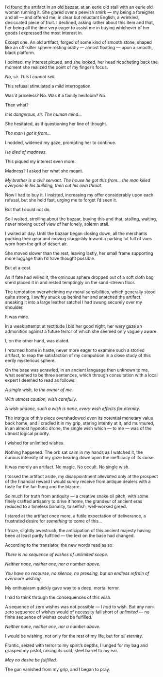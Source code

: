 I’d found the artifact in an old bazaar, at an eerie old stall with an eerie old woman running it.  She glared over a peevish smirk — my being a foreigner and all — and offered me, in clear but reluctant English, a wrinkled, desiccated piece of fruit.  I declined, asking rather about this item and that, her being all the time very eager to assist me in buying whichever of her goods I expressed the most interest in.

Except one.  An old artifact, forged of some kind of smooth stone, shaped like an off-kilter sphere resting oddly — almost floating — upon a smooth, black platform.

I pointed, my interest piqued, and she looked, her head ricocheting back the moment she realized the point of my finger’s focus.

*No, sir.  This I cannot sell.*

This refusal stimulated a mild interrogation.

Was it priceless?  No.  Was it a family heirloom?  No.

Then what?

*It is dangerous, sir.  The human mind…*

She hesitated, as if questioning her line of thought.

*The man I got it from…*

I nodded, widened my gaze, prompting her to continue.

*He died of madness.*

This piqued my interest even more.

Madness?  I asked her what she meant.

*My brother is a civil servant.  The house he got this from… the man killed everyone in his building, then cut his own throat.*

Now I had to buy it.  I insisted, increasing my offer considerably upon each refusal, but she held fast, urging me to forget I’d seen it.

But that I could not do.

So I waited, strolling about the bazaar, buying this and that, stalling, waiting, never moving out of view of her lonely, solemn stall.

I waited all day.  Until the bazaar began closing down, all the merchants packing their gear and moving sluggishly toward a parking lot full of vans worn from the grit of desert air.

She moved slower than the rest, leaving lastly, her small frame supporting more luggage than I’d have thought possible.

But at a cost.

As if fate had willed it, the ominous sphere dropped out of a soft cloth bag she’d placed it in and rested temptingly on the sand-strewn floor.

The temptation overwhelming my moral sensibilities, which generally stood quite strong, I swiftly snuck up behind her and snatched the artifact, sneaking it into a large leather satchel I had swung securely over my shoulder.

It was mine.

In a weak attempt at rectitude I bid her good night, her wary gaze an admonition against a future terror of which she seemed only vaguely aware.

I, on the other hand, was elated.

I returned home in haste, never more eager to examine such a storied artifact, to reap the satisfaction of my compulsion in a close study of this eerily mysterious sphere.

On the base was scrawled, in an ancient language then unknown to me, what seemed to be three sentences, which through consultation with a local expert I deemed to read as follows:

*A single wish, to the owner of me.*

*With utmost caution, wish carefully.*

*A wish undone, such a wish is none, every wish effects for eternity.*

The intrigue of this piece overshadowed even its potential monetary value back home, and I cradled it in my grip, staring intently at it, and murmured, in an almost hypnotic drone, the single wish which — to me — was of the utmost logical priority.

I wished for unlimited wishes.

Nothing happened.  The orb sat calm in my hands as I watched it, the curious intensity of my gaze bearing down upon the inefficacy of its curse.

It was merely an artifact.  No magic.  No occult.  No single wish.

I tossed the artifact aside, my disappointment alleviated only at the prospect of the financial reward I would surely receive from antique dealers with a taste for the far-flung and the bizarre.

So much for truth from antiquity — a creative snake oil pitch, with some finely crafted artisanry to drive it home, the grandeur of ancient eras reduced to a timeless banality, to selfish, well-worked greed.

I stared at the artifact once more, a futile expectation of deliverance, a frustrated desire for *something* to come of this…

I froze, slightly awestruck, the anticipation of this ancient majesty having been at least partly fulfilled — the text on the base had changed.

According to the translator, the new words read as so:

*There is no sequence of wishes of unlimited scope.*

*Neither none, neither one, nor a number above.*

*You have no recourse, no silence, no pressing, but an endless refrain of evermore wishing.*

My enthusiasm quickly gave way to a deep, mortal terror.

I had to think through the consequences of this wish.  

A sequence of zero wishes was not possible — I *had* to wish.  But any non-zero sequence of wishes would of necessity fall short of *unlimited* — no finite sequence of wishes could be fulfilled.

*Neither none, neither one, nor a number above.*

I would be wishing, not only for the rest of my life, but for *all eternity*.

Frantic, seized with terror to my spirit’s depths, I lunged for my bag and grasped my pistol, raising its cold, steel barrel to my ear.

*May no desire be fulfilled.*

The gun vanished from my grip, and I began to pray.